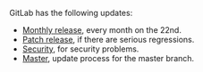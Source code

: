 GitLab has the following updates:

+ [Monthly release](monthly.md), every month on the 22nd.
+ [Patch release](patch.md), if there are serious regressions.
+ [Security](security.md), for security problems.
+ [Master](master.md), update process for the master branch.
